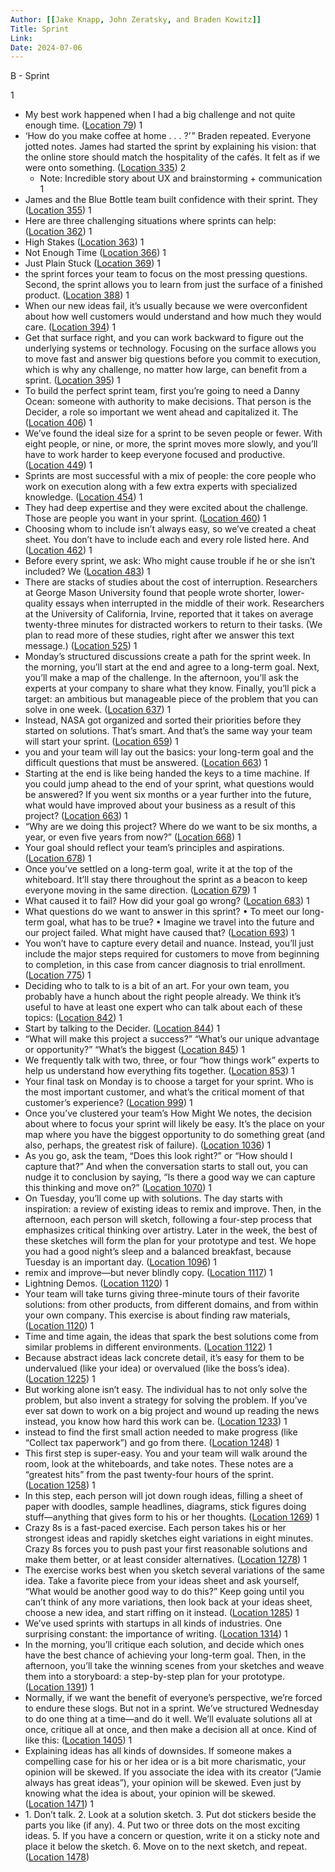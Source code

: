 ```yaml
---
Author: [[Jake Knapp, John Zeratsky, and Braden Kowitz]]
Title: Sprint
Link: 
Date: 2024-07-06
---
```

B - Sprint

1
- My best work happened when I had a big challenge and not quite enough time. ([Location 79](https://readwise.io/to_kindle?action=open&asin=B010MH1DAQ&location=79))
1
- ‘How do you make coffee at home . . . ?’ ” Braden repeated. Everyone jotted notes. James had started the sprint by explaining his vision: that the online store should match the hospitality of the cafés. It felt as if we were onto something. ([Location 335](https://readwise.io/to_kindle?action=open&asin=B010MH1DAQ&location=335))
2
    - Note: Incredible story about UX and brainstorming + communication
1
- James and the Blue Bottle team built confidence with their sprint. They ([Location 355](https://readwise.io/to_kindle?action=open&asin=B010MH1DAQ&location=355))
1
- Here are three challenging situations where sprints can help: ([Location 362](https://readwise.io/to_kindle?action=open&asin=B010MH1DAQ&location=362))
1
- High Stakes ([Location 363](https://readwise.io/to_kindle?action=open&asin=B010MH1DAQ&location=363))
1
- Not Enough Time ([Location 366](https://readwise.io/to_kindle?action=open&asin=B010MH1DAQ&location=366))
1
- Just Plain Stuck ([Location 369](https://readwise.io/to_kindle?action=open&asin=B010MH1DAQ&location=369))
1
- the sprint forces your team to focus on the most pressing questions. Second, the sprint allows you to learn from just the surface of a finished product. ([Location 388](https://readwise.io/to_kindle?action=open&asin=B010MH1DAQ&location=388))
1
- When our new ideas fail, it’s usually because we were overconfident about how well customers would understand and how much they would care. ([Location 394](https://readwise.io/to_kindle?action=open&asin=B010MH1DAQ&location=394))
1
- Get that surface right, and you can work backward to figure out the underlying systems or technology. Focusing on the surface allows you to move fast and answer big questions before you commit to execution, which is why any challenge, no matter how large, can benefit from a sprint. ([Location 395](https://readwise.io/to_kindle?action=open&asin=B010MH1DAQ&location=395))
1
- To build the perfect sprint team, first you’re going to need a Danny Ocean: someone with authority to make decisions. That person is the Decider, a role so important we went ahead and capitalized it. The ([Location 406](https://readwise.io/to_kindle?action=open&asin=B010MH1DAQ&location=406))
1
- We’ve found the ideal size for a sprint to be seven people or fewer. With eight people, or nine, or more, the sprint moves more slowly, and you’ll have to work harder to keep everyone focused and productive. ([Location 449](https://readwise.io/to_kindle?action=open&asin=B010MH1DAQ&location=449))
1
- Sprints are most successful with a mix of people: the core people who work on execution along with a few extra experts with specialized knowledge. ([Location 454](https://readwise.io/to_kindle?action=open&asin=B010MH1DAQ&location=454))
1
- They had deep expertise and they were excited about the challenge. Those are people you want in your sprint. ([Location 460](https://readwise.io/to_kindle?action=open&asin=B010MH1DAQ&location=460))
1
- Choosing whom to include isn’t always easy, so we’ve created a cheat sheet. You don’t have to include each and every role listed here. And ([Location 462](https://readwise.io/to_kindle?action=open&asin=B010MH1DAQ&location=462))
1
- Before every sprint, we ask: Who might cause trouble if he or she isn’t included? We ([Location 483](https://readwise.io/to_kindle?action=open&asin=B010MH1DAQ&location=483))
1
- There are stacks of studies about the cost of interruption. Researchers at George Mason University found that people wrote shorter, lower-quality essays when interrupted in the middle of their work. Researchers at the University of California, Irvine, reported that it takes on average twenty-three minutes for distracted workers to return to their tasks. (We plan to read more of these studies, right after we answer this text message.) ([Location 525](https://readwise.io/to_kindle?action=open&asin=B010MH1DAQ&location=525))
1
- Monday’s structured discussions create a path for the sprint week. In the morning, you’ll start at the end and agree to a long-term goal. Next, you’ll make a map of the challenge. In the afternoon, you’ll ask the experts at your company to share what they know. Finally, you’ll pick a target: an ambitious but manageable piece of the problem that you can solve in one week. ([Location 637](https://readwise.io/to_kindle?action=open&asin=B010MH1DAQ&location=637))
1
- Instead, NASA got organized and sorted their priorities before they started on solutions. That’s smart. And that’s the same way your team will start your sprint. ([Location 659](https://readwise.io/to_kindle?action=open&asin=B010MH1DAQ&location=659))
1
- you and your team will lay out the basics: your long-term goal and the difficult questions that must be answered. ([Location 663](https://readwise.io/to_kindle?action=open&asin=B010MH1DAQ&location=663))
1
- Starting at the end is like being handed the keys to a time machine. If you could jump ahead to the end of your sprint, what questions would be answered? If you went six months or a year further into the future, what would have improved about your business as a result of this project? ([Location 663](https://readwise.io/to_kindle?action=open&asin=B010MH1DAQ&location=663))
1
- “Why are we doing this project? Where do we want to be six months, a year, or even five years from now?” ([Location 668](https://readwise.io/to_kindle?action=open&asin=B010MH1DAQ&location=668))
1
- Your goal should reflect your team’s principles and aspirations. ([Location 678](https://readwise.io/to_kindle?action=open&asin=B010MH1DAQ&location=678))
1
- Once you’ve settled on a long-term goal, write it at the top of the whiteboard. It’ll stay there throughout the sprint as a beacon to keep everyone moving in the same direction. ([Location 679](https://readwise.io/to_kindle?action=open&asin=B010MH1DAQ&location=679))
1
- What caused it to fail? How did your goal go wrong? ([Location 683](https://readwise.io/to_kindle?action=open&asin=B010MH1DAQ&location=683))
1
- What questions do we want to answer in this sprint? • To meet our long-term goal, what has to be true? • Imagine we travel into the future and our project failed. What might have caused that? ([Location 693](https://readwise.io/to_kindle?action=open&asin=B010MH1DAQ&location=693))
1
- You won’t have to capture every detail and nuance. Instead, you’ll just include the major steps required for customers to move from beginning to completion, in this case from cancer diagnosis to trial enrollment. ([Location 775](https://readwise.io/to_kindle?action=open&asin=B010MH1DAQ&location=775))
1
- Deciding who to talk to is a bit of an art. For your own team, you probably have a hunch about the right people already. We think it’s useful to have at least one expert who can talk about each of these topics: ([Location 842](https://readwise.io/to_kindle?action=open&asin=B010MH1DAQ&location=842))
1
- Start by talking to the Decider. ([Location 844](https://readwise.io/to_kindle?action=open&asin=B010MH1DAQ&location=844))
1
- “What will make this project a success?” “What’s our unique advantage or opportunity?” “What’s the biggest ([Location 845](https://readwise.io/to_kindle?action=open&asin=B010MH1DAQ&location=845))
1
- We frequently talk with two, three, or four “how things work” experts to help us understand how everything fits together. ([Location 853](https://readwise.io/to_kindle?action=open&asin=B010MH1DAQ&location=853))
1
- Your final task on Monday is to choose a target for your sprint. Who is the most important customer, and what’s the critical moment of that customer’s experience? ([Location 999](https://readwise.io/to_kindle?action=open&asin=B010MH1DAQ&location=999))
1
- Once you’ve clustered your team’s How Might We notes, the decision about where to focus your sprint will likely be easy. It’s the place on your map where you have the biggest opportunity to do something great (and also, perhaps, the greatest risk of failure). ([Location 1036](https://readwise.io/to_kindle?action=open&asin=B010MH1DAQ&location=1036))
1
- As you go, ask the team, “Does this look right?” or “How should I capture that?” And when the conversation starts to stall out, you can nudge it to conclusion by saying, “Is there a good way we can capture this thinking and move on?” ([Location 1070](https://readwise.io/to_kindle?action=open&asin=B010MH1DAQ&location=1070))
1
- On Tuesday, you’ll come up with solutions. The day starts with inspiration: a review of existing ideas to remix and improve. Then, in the afternoon, each person will sketch, following a four-step process that emphasizes critical thinking over artistry. Later in the week, the best of these sketches will form the plan for your prototype and test. We hope you had a good night’s sleep and a balanced breakfast, because Tuesday is an important day. ([Location 1096](https://readwise.io/to_kindle?action=open&asin=B010MH1DAQ&location=1096))
1
- remix and improve—but never blindly copy. ([Location 1117](https://readwise.io/to_kindle?action=open&asin=B010MH1DAQ&location=1117))
1
- Lightning Demos. ([Location 1120](https://readwise.io/to_kindle?action=open&asin=B010MH1DAQ&location=1120))
1
- Your team will take turns giving three-minute tours of their favorite solutions: from other products, from different domains, and from within your own company. This exercise is about finding raw materials, ([Location 1120](https://readwise.io/to_kindle?action=open&asin=B010MH1DAQ&location=1120))
1
- Time and time again, the ideas that spark the best solutions come from similar problems in different environments. ([Location 1122](https://readwise.io/to_kindle?action=open&asin=B010MH1DAQ&location=1122))
1
- Because abstract ideas lack concrete detail, it’s easy for them to be undervalued (like your idea) or overvalued (like the boss’s idea). ([Location 1225](https://readwise.io/to_kindle?action=open&asin=B010MH1DAQ&location=1225))
1
- But working alone isn’t easy. The individual has to not only solve the problem, but also invent a strategy for solving the problem. If you’ve ever sat down to work on a big project and wound up reading the news instead, you know how hard this work can be. ([Location 1233](https://readwise.io/to_kindle?action=open&asin=B010MH1DAQ&location=1233))
1
- instead to find the first small action needed to make progress (like “Collect tax paperwork”) and go from there. ([Location 1248](https://readwise.io/to_kindle?action=open&asin=B010MH1DAQ&location=1248))
1
- This first step is super-easy. You and your team will walk around the room, look at the whiteboards, and take notes. These notes are a “greatest hits” from the past twenty-four hours of the sprint. ([Location 1258](https://readwise.io/to_kindle?action=open&asin=B010MH1DAQ&location=1258))
1
- In this step, each person will jot down rough ideas, filling a sheet of paper with doodles, sample headlines, diagrams, stick figures doing stuff—anything that gives form to his or her thoughts. ([Location 1269](https://readwise.io/to_kindle?action=open&asin=B010MH1DAQ&location=1269))
1
- Crazy 8s is a fast-paced exercise. Each person takes his or her strongest ideas and rapidly sketches eight variations in eight minutes. Crazy 8s forces you to push past your first reasonable solutions and make them better, or at least consider alternatives. ([Location 1278](https://readwise.io/to_kindle?action=open&asin=B010MH1DAQ&location=1278))
1
- The exercise works best when you sketch several variations of the same idea. Take a favorite piece from your ideas sheet and ask yourself, “What would be another good way to do this?” Keep going until you can’t think of any more variations, then look back at your ideas sheet, choose a new idea, and start riffing on it instead. ([Location 1285](https://readwise.io/to_kindle?action=open&asin=B010MH1DAQ&location=1285))
1
- We’ve used sprints with startups in all kinds of industries. One surprising constant: the importance of writing. ([Location 1314](https://readwise.io/to_kindle?action=open&asin=B010MH1DAQ&location=1314))
1
- In the morning, you’ll critique each solution, and decide which ones have the best chance of achieving your long-term goal. Then, in the afternoon, you’ll take the winning scenes from your sketches and weave them into a storyboard: a step-by-step plan for your prototype. ([Location 1391](https://readwise.io/to_kindle?action=open&asin=B010MH1DAQ&location=1391))
1
- Normally, if we want the benefit of everyone’s perspective, we’re forced to endure these slogs. But not in a sprint. We’ve structured Wednesday to do one thing at a time—and do it well. We’ll evaluate solutions all at once, critique all at once, and then make a decision all at once. Kind of like this: ([Location 1405](https://readwise.io/to_kindle?action=open&asin=B010MH1DAQ&location=1405))
1
- Explaining ideas has all kinds of downsides. If someone makes a compelling case for his or her idea or is a bit more charismatic, your opinion will be skewed. If you associate the idea with its creator (“Jamie always has great ideas”), your opinion will be skewed. Even just by knowing what the idea is about, your opinion will be skewed. ([Location 1471](https://readwise.io/to_kindle?action=open&asin=B010MH1DAQ&location=1471))
1
- 1. Don’t talk. 2. Look at a solution sketch. 3. Put dot stickers beside the parts you like (if any). 4. Put two or three dots on the most exciting ideas. 5. If you have a concern or question, write it on a sticky note and place it below the sketch. 6. Move on to the next sketch, and repeat. ([Location 1478](https://readwise.io/to_kindle?action=open&asin=B010MH1DAQ&location=1478))
